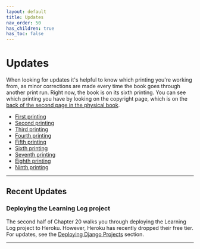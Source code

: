 ```yaml
---
layout: default
title: Updates
nav_order: 50
has_children: true
has_toc: false
---
```


# Updates

When looking for updates it's helpful to know which printing you're working from, as minor corrections are made every time the book goes through another print run. Right now, the book is on its sixth printing. You can see which printing you have by looking on the copyright page, which is on the [back of the second page in the physical book](../which_printing/).

- [First printing](../first_printing/)
- [Second printing](../second_printing/)
- [Third printing](../third_printing/)
- [Fourth printing](../fourth_printing/)
- [Fifth printing](../fifth_printing/)
- [Sixth printing](../sixth_printing/)
- [Seventh printing](../seventh_printing/)
- [Eighth printing](../eighth_printing/)
- [Ninth printing](../ninth_printing/)


---

## Recent Updates

### Deploying the Learning Log project

The second half of Chapter 20 walks you through deploying the Learning Log project to Heroku. However, Heroku has recently dropped their free tier. For updates, see the [Deploying Django Projects](../../deploying_django) section.

---
